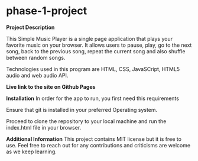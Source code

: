# phase-1-project

**Project Description**

This Simple Music Player is a single page application that plays your favorite music on your browser. It allows users to pause, play, go to the next song, back to the previous song, repeat the current song and also shuffle between random songs.

Technologies used in this program are HTML, CSS, JavaSCript, HTML5 audio and web audio API.

**Live link to the site on Github Pages**

**Installation**
In order for the app to run, you first need this requirements

Ensure that git is installed in your preferred Operating system.

Proceed to clone the repository to your local machine and run the index.html file in your browser.

**Additional Information**
This project contains MIT license but it is free to use. Feel free to reach out for any contributions and criticisms are welcome as we keep learning.

